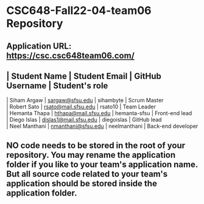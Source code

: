 # CSC648-Fall22-04-team06 Repository

## Application URL: https://csc.csc648team06.com/



| Student Name     | Student Email                     | GitHub Username         | Student's role
--------------------------------------------------------------------------------------------------
| Siham Argaw       | sargaw@sfsu.edu                    | sihambyte                | Scrum Master                                                                
| Robert Sato       | rsato@mail.sfsu.edu                | rsato10                 | Team Leader                                                                   
| Hemanta Thapa    | hthapa@mail.sfsu.edu              | hemanta-sfsu             | Front-end lead                                                              
| Diego Islas       | dislas1@mail.sfsu.edu              | diegoislas               | GitHub lead                                                                   
| Neel Manthani    | nmanthani@sfsu.edu                | neelmanthani            | Back-end developer

## NO code needs to be stored in the root of your repository. You may rename the application folder if you like to your team's application name. But all source code related to your team's application should be stored inside the application folder.

